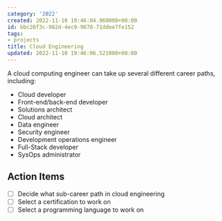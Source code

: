 ```yaml
---
category: '2022'
created: 2022-11-10 19:46:04.969000+00:00
id: bbc26f3c-982d-4ec9-9078-71ddee7fe152
tags:
- projects
title: Cloud Engineering
updated: 2022-11-10 19:46:06.521000+00:00
---
```

   
A cloud computing engineer can take up several different career paths, including:   
   
   
-   Cloud developer   
-   Front-end/back-end developer   
-   Solutions architect   
-   Cloud architect   
-   Data engineer   
-   Security engineer   
-   Development operations engineer   
-   Full-Stack developer   
-   SysOps administrator   
   
## Action Items    
   
   
- [ ] Decide what sub-career path in cloud engineering   
- [ ] Select a certification to work on   
- [ ] Select a programming language to work on